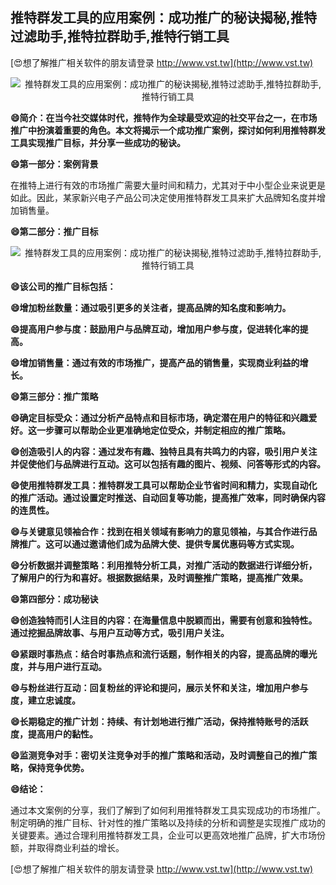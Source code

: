 ## **推特群发工具的应用案例：成功推广的秘诀揭秘,推特过滤助手,推特拉群助手,推特行销工具**

[😍想了解推广相关软件的朋友请登录 http://www.vst.tw](http://www.vst.tw)

 <center><img src="https://vst.tw/MP4/tuiguang/png/0.png" alt="推特群发工具的应用案例：成功推广的秘诀揭秘,推特过滤助手,推特拉群助手,推特行销工具"></center>

**😄简介：在当今社交媒体时代，推特作为全球最受欢迎的社交平台之一，在市场推广中扮演着重要的角色。本文将揭示一个成功推广案例，探讨如何利用推特群发工具实现推广目标，并分享一些成功的秘诀。**

**😄第一部分：案例背景**

在推特上进行有效的市场推广需要大量时间和精力，尤其对于中小型企业来说更是如此。因此，某家新兴电子产品公司决定使用推特群发工具来扩大品牌知名度并增加销售量。

**😄第二部分：推广目标**

 <center><img src="https://vst.tw/MP4/tuiguang/png/4.png" alt="推特群发工具的应用案例：成功推广的秘诀揭秘,推特过滤助手,推特拉群助手,推特行销工具"></center>

**😄该公司的推广目标包括：**

**😄增加粉丝数量：通过吸引更多的关注者，提高品牌的知名度和影响力。**

**😄提高用户参与度：鼓励用户与品牌互动，增加用户参与度，促进转化率的提高。**

**😄增加销售量：通过有效的市场推广，提高产品的销售量，实现商业利益的增长。**

**😄第三部分：推广策略**

**😄确定目标受众：通过分析产品特点和目标市场，确定潜在用户的特征和兴趣爱好。这一步骤可以帮助企业更准确地定位受众，并制定相应的推广策略。**

**😄创造吸引人的内容：通过发布有趣、独特且具有共鸣力的内容，吸引用户关注并促使他们与品牌进行互动。这可以包括有趣的图片、视频、问答等形式的内容。**

**😄使用推特群发工具：推特群发工具可以帮助企业节省时间和精力，实现自动化的推广活动。通过设置定时推送、自动回复等功能，提高推广效率，同时确保内容的连贯性。**

**😄与关键意见领袖合作：找到在相关领域有影响力的意见领袖，与其合作进行品牌推广。这可以通过邀请他们成为品牌大使、提供专属优惠码等方式实现。**

**😄分析数据并调整策略：利用推特分析工具，对推广活动的数据进行详细分析，了解用户的行为和喜好。根据数据结果，及时调整推广策略，提高推广效果。**

**😄第四部分：成功秘诀**

**😄创造独特而引人注目的内容：在海量信息中脱颖而出，需要有创意和独特性。通过挖掘品牌故事、与用户互动等方式，吸引用户关注。**

**😄紧跟时事热点：结合时事热点和流行话题，制作相关的内容，提高品牌的曝光度，并与用户进行互动。**

**😄与粉丝进行互动：回复粉丝的评论和提问，展示关怀和关注，增加用户参与度，建立忠诚度。**

**😄长期稳定的推广计划：持续、有计划地进行推广活动，保持推特账号的活跃度，提高用户的黏性。**

**😄监测竞争对手：密切关注竞争对手的推广策略和活动，及时调整自己的推广策略，保持竞争优势。**

**😄结论：**

通过本文案例的分享，我们了解到了如何利用推特群发工具实现成功的市场推广。制定明确的推广目标、针对性的推广策略以及持续的分析和调整是实现推广成功的关键要素。通过合理利用推特群发工具，企业可以更高效地推广品牌，扩大市场份额，并取得商业利益的增长。

[😍想了解推广相关软件的朋友请登录 http://www.vst.tw](http://www.vst.tw)




